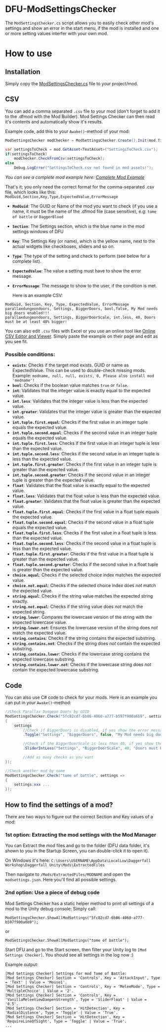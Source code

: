 # DFU-ModSettingsChecker
The `ModSettingsChecker.cs` script allows you to easily check other mod's settings and show an error in the start menu, if the mod is installed and one or more setting values interfer with your own mod.

# How to use
## Installation
Simply copy the [ModSettingsChecker.cs](https://github.com/AncientGrief/DFU-ModSettingsChecker/blob/main/ModSettingsChecker.cs) file to your project/mod.

## CSV
You can add a comma separated `.csv` file to your mod (don't forget to add it to the .dfmod with the Mod Builder). Mod Settings Checker can then read it's contents and automatically show it's results.

Example code, add this to your `Awake()`-method of your mod:
```csharp
ModSettingsChecker modChecker = ModSettingsChecker.Create().Init(mod.Title);

var settingsToCheck = mod.GetAsset<TextAsset>("SettingsToCheck.csv");
if(settingsToCheck)
    modChecker.CheckFromCsv(settingsToCheck);
else
    Debug.LogError("SettingsToCheck.csv not found in mod assets!");
```
*You can see a complete mod example here: [Complete Mod Example](https://github.com/AncientGrief/DFU-ModSettingsChecker/blob/main/ExampleMod/ExampleMod.cs)*


That's it; you only need the correct format for the comma-separated .csv file, which looks like this:
`ModGuid,Section,Key,Type,ExpectedValue,ErrorMessage`

- **`ModGuid`**: The GUID or Name of the mod you want to check (if you use a name, it must be the name of the .dfmod file (case sensitive), e.g: `tome of battle` or `DaggerBlood`
- **`Section`**: The Settings section, which is the blue name in the mod settings windows of DFU
- **`Key`**: The Settings Key (or name), which is the yellow name, next to the actual widgets like checkboses, sliders and so on.
- **`Type`**: The type of the setting and check to perform (see below for a complete list).
- **`ExpectedValue`**: The value a setting must have to show the error message.
- **`ErrorMessage`**: The message to show to the user, if the condition is met.

  Here is an example CSV:
```
ModGuid, Section, Key, Type, ExpectedValue, ErrorMessage
parallaxdungeondoors, Settings, BiggerDoors, bool,false, My Mod needs big doors enabled!!!
parallaxdungeondoors, Settings, BiggerDoorScale, int.less, 40, Doors must be at least 40% bigger!
```

You can also edit `.csv` files with Excel or you use an online tool like [Online CSV Editor and Viewer](https://www.convertcsv.com/csv-viewer-editor.htm). Simply paste the example on their page and edit as you see fit.

### Possible conditions:
- **`exists`**: Checks if the target mod exists. GUID or name as ExpectedValue. This can be used to double-check missing mods. Example: `modname, null, null, exists, 0, Please also install mod 'modname'!`
- **`bool`**: Checks if the boolean value matches `true` or `false`.
- **`int`**: Validates that the integer value is exactly equal to the expected value.
- **`int.less`**: Validates that the integer value is less than the expected value.
- **`int.greater`**: Validates that the integer value is greater than the expected value.
- **`int.tuple.first.equal`**: Checks if the first value in an integer tuple equals the expected value.
- **`int.tuple.second.equal`**: Checks if the second value in an integer tuple equals the expected value.
- **`int.tuple.first.less`**: Checks if the first value in an integer tuple is less than the expected value.
- **`int.tuple.second.less`**: Checks if the second value in an integer tuple is less than the expected value.
- **`int.tuple.first.greater`**: Checks if the first value in an integer tuple is greater than the expected value.
- **`int.tuple.second.greater`**: Checks if the second value in an integer tuple is greater than the expected value.
- **`float`**: Validates that the float value is exactly equal to the expected value.
- **`float.less`**: Validates that the float value is less than the expected value.
- **`float.greater`**: Validates that the float value is greater than the expected value.
- **`float.tuple.first.equal`**: Checks if the first value in a float tuple equals the expected value.
- **`float.tuple.second.equal`**: Checks if the second value in a float tuple equals the expected value.
- **`float.tuple.first.less`**: Checks if the first value in a float tuple is less than the expected value.
- **`float.tuple.second.less`**: Checks if the second value in a float tuple is less than the expected value.
- **`float.tuple.first.greater`**: Checks if the first value in a float tuple is greater than the expected value.
- **`float.tuple.second.greater`**: Checks if the second value in a float tuple is greater than the expected value.
- **`choice.equal`**: Checks if the selected choice index matches the expected value.
- **`choice.not.equal`**: Checks if the selected choice index does *not* match the expected value.
- **`string.equal`**: Checks if the string value matches the expected string exactly.
- **`string.not.equal`**: Checks if the string value does *not* match the expected string.
- **`string.lower`**: Compares the lowercase version of the string with the expected lowercase value.
- **`string.lower.not`**: Ensures the lowercase version of the string does *not* match the expected value.
- **`string.contains`**: Checks if the string contains the expected substring.
- **`string.contains.not`**: Checks if the string does *not* contain the expected substring.
- **`string.contains.lower`**: Checks if the lowercase string contains the expected lowercase substring.
- **`string.contains.lower.not`**: Checks if the lowercase string does *not* contain the expected lowercase substring.

## Code
You can also use C# code to check for your mods. Here is an example you can put in your `Awake()`-method:
```csharp
//Check Parallax Dungeon Doors by GUID
ModSettingsChecker.Check("5fc82cd7-6b86-4060-a777-b597f900a6b9", settings =>
{
    settings
        //Check if BiggerDoors is disabled, if yes show the error message
        .Toggle("Settings", "BiggerDoors", false, "My Mod needs big doors enabled!!!")

        //Check if the BiggerDoorScale is less than 40, if yes show the error message
        .SliderIntLess("Settings", "BiggerDoorScale", 40, "Doors must be at least 40% bigger!");

        //Add as many checks as you want
});

//Check another mod by name
ModSettingsChecker.Check("tome of battle", settings =>
{
    settings.xxx ...
});
```

## How to find the settings of a mod?
There are two ways to figure out the correct Section and Key values of a mod:

### 1st option: Extracting the mod settings with the Mod Manager
You can Extract the mod files and go to the folder (DFU data folder, it's shown to you in the Startup Screen, you can double-click it to open it).

On Windows it's here:
`C:\Users\USERNAME\AppData\LocalLow\Daggerfall Workshop\Daggerfall Unity\Mods\ExtractedFiles`

Then navigate to `/Mods/ExtractedFiles/MODNAME` and open the `modsettings.json`.
Here you'll find all possible settings.

### 2nd option: Use a piece of debug code
Mod Settings Checker has a static helper method to print all settings of a mod to the Unity debug console:
Simply call:

`ModSettingsChecker.ShowAllModSettings("5fc82cd7-6b86-4060-a777-b597f900a6b9");`

or

`ModSettingsChecker.ShowAllModSettings("tome of battle");`

Start DFU and go to the Start screen, then filter your Unity log to `[Mod Settings Checker]`.
You should see all settings in the log now :)

Example output:
```
[Mod Settings Checker] Settings for mod Tome of Battle:
[Mod Settings Checker] Section = 'Controls', Key = 'AttackInput', Type = 'Text' | Value = 'Mouse1'.
[Mod Settings Checker] Section = 'Controls', Key = 'MeleeMode', Type = 'MultipleChoice' | Value = '2'.
[Mod Settings Checker] Section = 'Controls', Key = 'VanillaMeleeViewDampenStrength', Type = 'SliderFloat' | Value = '0.5'.
[Mod Settings Checker] Section = 'HitDetection', Key = 'RadialDistance', Type = 'Toggle' | Value = 'True'.
[Mod Settings Checker] Section = 'HitDetection', Key = 'RequireLineOfSight', Type = 'Toggle' | Value = 'True'.
...
```

